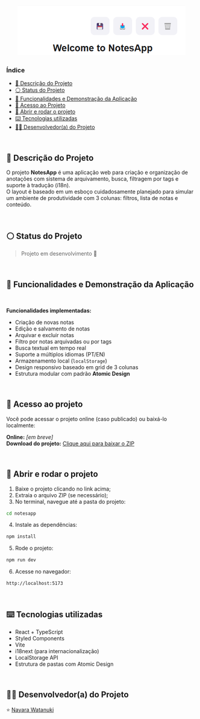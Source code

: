 <h1 align="center">
  <img src="https://raw.githubusercontent.com/nayarawatanuki/notesapp/refs/heads/main/src/assets/logo.png#vitrinedev" alt="NotesApp Logo">
</h1>

### Índice

* [:pencil: Descrição do Projeto](#pencil-descrição-do-projeto)
* [:white_circle: Status do Projeto](#white_circle-status-do-projeto)
* [:hammer: Funcionalidades e Demonstração da Aplicação](#hammer-funcionalidades-e-demonstração-da-aplicação)
* [:open_file_folder: Acesso ao Projeto](#open_file_folder-acesso-ao-projeto)
* [:rocket: Abrir e rodar o projeto](#rocket-abrir-e-rodar-o-projeto)
* [:keyboard: Tecnologias utilizadas](#keyboard-tecnologias-utilizadas)
* [:woman_technologist: Desenvolvedor(a) do Projeto](#woman_technologist-desenvolvedora-do-projeto)

</br>

## :pencil: Descrição do Projeto
O projeto **NotesApp** é uma aplicação web para criação e organização de anotações com sistema de arquivamento, busca, filtragem por tags e suporte à tradução (i18n). 
</br>O layout é baseado em um esboço cuidadosamente planejado para simular um ambiente de produtividade com 3 colunas: filtros, lista de notas e conteúdo.

</br>

## :white_circle: Status do Projeto
> Projeto em desenvolvimento :construction:

</br>

## :hammer: Funcionalidades e Demonstração da Aplicação

</br>

**Funcionalidades implementadas:**

- Criação de novas notas
- Edição e salvamento de notas
- Arquivar e excluir notas
- Filtro por notas arquivadas ou por tags
- Busca textual em tempo real
- Suporte a múltiplos idiomas (PT/EN)
- Armazenamento local (`localStorage`)
- Design responsivo baseado em grid de 3 colunas
- Estrutura modular com padrão **Atomic Design**

</br>

## :open_file_folder: Acesso ao projeto

Você pode acessar o projeto online (caso publicado) ou baixá-lo localmente:

**Online:** *[em breve]*  
**Download do projeto:** [Clique aqui para baixar o ZIP](https://github.com/nayarawatanuki/notesapp/archive/refs/heads/main.zip)

</br>

## :rocket: Abrir e rodar o projeto

1. Baixe o projeto clicando no link acima;
2. Extraia o arquivo ZIP (se necessário);
3. No terminal, navegue até a pasta do projeto:
```bash
cd notesapp
```
4. Instale as dependências:
```bash
npm install
```
5. Rode o projeto:
```bash
npm run dev
```
6. Acesse no navegador:
```
http://localhost:5173
```

</br>

## :keyboard: Tecnologias utilizadas

- React + TypeScript
- Styled Components
- Vite
- i18next (para internacionalização)
- LocalStorage API
- Estrutura de pastas com Atomic Design

</br>

## :woman_technologist: Desenvolvedor(a) do Projeto
:star: [Nayara Watanuki](https://github.com/nayarawatanuki)
